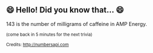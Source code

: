 ## 😄 Hello! Did you know that... 😄
143 is the number of milligrams of caffeine in AMP Energy.

<sup>(come back in 5 minutes for the next trivia)</sup>


<sup>Credits: http://numbersapi.com</sup>
